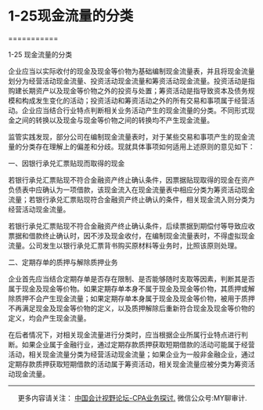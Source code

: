 ﻿# 1-25现金流量的分类
===========

  

1-25 现金流量的分类

企业应当以实际收付的现金及现金等价物为基础编制现金流量表，并且将现金流量划分为经营活动现金流量、投资活动现金流量和筹资活动现金流量。投资活动是指购建长期资产以及现金等价物之外的投资与处置；筹资活动是指导致资本及债务规模和构成发生变化的活动；投资活动和筹资活动之外的所有交易和事项属于经营活动。企业应当结合行业特点判断相关业务活动产生的现金流量的分类。不同形式现金之间的转换以及现金与现金等价物之间的转换均不产生现金流量。

监管实践发现，部分公司在编制现金流量表时，对于某些交易和事项产生的现金流量的分类存在理解上的偏差和分歧。现就具体事项如何适用上述原则的意见如下：

一、因银行承兑汇票贴现而取得的现金

若银行承兑汇票贴现不符合金融资产终止确认条件，因票据贴现取得的现金在资产负债表中应确认为一项借款，该现金流入在现金流量表中相应分类为筹资活动现金流量；若银行承兑汇票贴现符合金融资产终止确认的条件，相关现金流入则分类为经营活动现金流量。

若银行承兑汇票贴现不符合金融资产终止确认条件，后续票据到期偿付等导致应收票据和借款终止确认时，因不涉及现金收付，在编制现金流量表时，不得虚拟现金流量。公司发生以银行承兑汇票背书购买原材料等业务时，比照该原则处理。

二、定期存单的质押与解除质押业务

企业首先应当结合定期存单是否存在限制、是否能够随时支取等因素，判断其是否属于现金及现金等价物。如果定期存单本身不属于现金及现金等价物，其质押或解除质押不会产生现金流量；如果定期存单本身属于现金及现金等价物，被用于质押不再满足现金及现金等价物的定义，以及质押解除后重新符合现金及现金等价物的定义，均会产生现金流量。

在后者情况下，对相关现金流量进行分类时，应当根据企业所属行业特点进行判断。如果企业属于金融行业，通过定期存款质押获取短期借款的活动可能属于经营活动，相关现金流量分类为经营活动现金流量；如果企业为一般非金融企业，通过定期存款质押获取短期借款的活动属于筹资活动，相关现金流量应被分类为筹资活动现金流量。

* * *

     更多内容请关注： [中国会计视野论坛-CPA业务探讨.](https://bbs.esnai.com/thread-5354530-1-3.html) 微信公众号:MY聊审计.